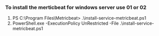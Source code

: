 ### To install the merticbeat for windows server use 01 or 02 ###
01. PS C:\Program Files\Metricbeat> .\install-service-metricbeat.ps1
02. PowerShell.exe -ExecutionPolicy UnRestricted -File .\install-service-metricbeat.ps1
